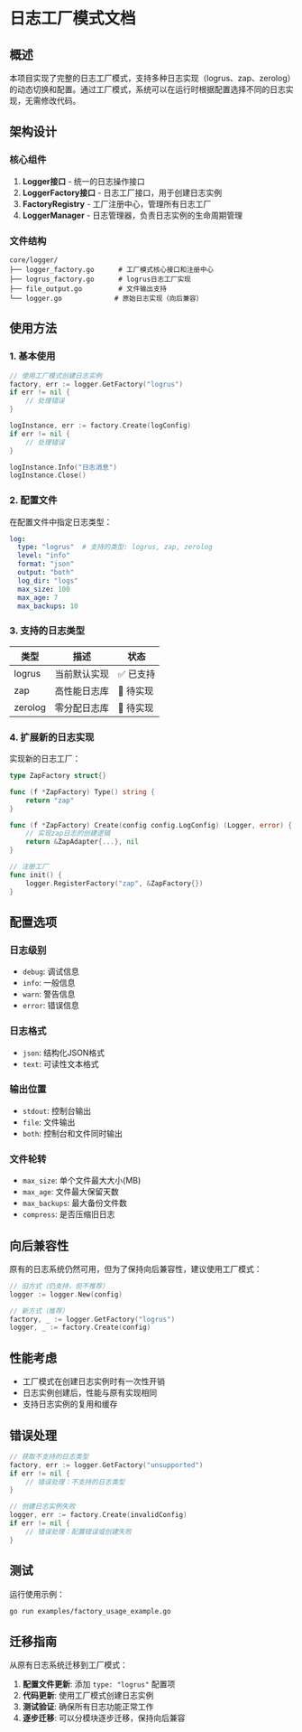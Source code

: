 # 日志工厂模式文档

## 概述

本项目实现了完整的日志工厂模式，支持多种日志实现（logrus、zap、zerolog）的动态切换和配置。通过工厂模式，系统可以在运行时根据配置选择不同的日志实现，无需修改代码。

## 架构设计

### 核心组件

1. **Logger接口** - 统一的日志操作接口
2. **LoggerFactory接口** - 日志工厂接口，用于创建日志实例
3. **FactoryRegistry** - 工厂注册中心，管理所有日志工厂
4. **LoggerManager** - 日志管理器，负责日志实例的生命周期管理

### 文件结构

```
core/logger/
├── logger_factory.go      # 工厂模式核心接口和注册中心
├── logrus_factory.go      # logrus日志工厂实现
├── file_output.go         # 文件输出支持
└── logger.go             # 原始日志实现（向后兼容）
```

## 使用方法

### 1. 基本使用

```go
// 使用工厂模式创建日志实例
factory, err := logger.GetFactory("logrus")
if err != nil {
    // 处理错误
}

logInstance, err := factory.Create(logConfig)
if err != nil {
    // 处理错误
}

logInstance.Info("日志消息")
logInstance.Close()
```

### 2. 配置文件

在配置文件中指定日志类型：

```yaml
log:
  type: "logrus"  # 支持的类型: logrus, zap, zerolog
  level: "info"
  format: "json"
  output: "both"
  log_dir: "logs"
  max_size: 100
  max_age: 7
  max_backups: 10
```

### 3. 支持的日志类型

| 类型   | 描述           | 状态   |
|--------|----------------|--------|
| logrus | 当前默认实现   | ✅ 已支持 |
| zap    | 高性能日志库   | 🔲 待实现 |
| zerolog| 零分配日志库   | 🔲 待实现 |

### 4. 扩展新的日志实现

实现新的日志工厂：

```go
type ZapFactory struct{}

func (f *ZapFactory) Type() string {
    return "zap"
}

func (f *ZapFactory) Create(config config.LogConfig) (Logger, error) {
    // 实现zap日志的创建逻辑
    return &ZapAdapter{...}, nil
}

// 注册工厂
func init() {
    logger.RegisterFactory("zap", &ZapFactory{})
}
```

## 配置选项

### 日志级别
- `debug`: 调试信息
- `info`: 一般信息
- `warn`: 警告信息
- `error`: 错误信息

### 日志格式
- `json`: 结构化JSON格式
- `text`: 可读性文本格式

### 输出位置
- `stdout`: 控制台输出
- `file`: 文件输出
- `both`: 控制台和文件同时输出

### 文件轮转
- `max_size`: 单个文件最大大小(MB)
- `max_age`: 文件最大保留天数
- `max_backups`: 最大备份文件数
- `compress`: 是否压缩旧日志

## 向后兼容性

原有的日志系统仍然可用，但为了保持向后兼容性，建议使用工厂模式：

```go
// 旧方式（仍支持，但不推荐）
logger := logger.New(config)

// 新方式（推荐）
factory, _ := logger.GetFactory("logrus")
logger, _ := factory.Create(config)
```

## 性能考虑

- 工厂模式在创建日志实例时有一次性开销
- 日志实例创建后，性能与原有实现相同
- 支持日志实例的复用和缓存

## 错误处理

```go
// 获取不支持的日志类型
factory, err := logger.GetFactory("unsupported")
if err != nil {
    // 错误处理：不支持的日志类型
}

// 创建日志实例失败
logger, err := factory.Create(invalidConfig)
if err != nil {
    // 错误处理：配置错误或创建失败
}
```

## 测试

运行使用示例：

```bash
go run examples/factory_usage_example.go
```

## 迁移指南

从原有日志系统迁移到工厂模式：

1. **配置文件更新**: 添加 `type: "logrus"` 配置项
2. **代码更新**: 使用工厂模式创建日志实例
3. **测试验证**: 确保所有日志功能正常工作
4. **逐步迁移**: 可以分模块逐步迁移，保持向后兼容